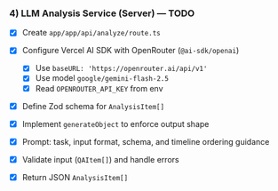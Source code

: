 ### 4) LLM Analysis Service (Server) — TODO

- [x] Create `app/app/api/analyze/route.ts`
- [x] Configure Vercel AI SDK with OpenRouter (`@ai-sdk/openai`)
  - [x] Use `baseURL: 'https://openrouter.ai/api/v1'`
  - [x] Use model `google/gemini-flash-2.5`
  - [x] Read `OPENROUTER_API_KEY` from env
- [x] Define Zod schema for `AnalysisItem[]`
- [x] Implement `generateObject` to enforce output shape
- [x] Prompt: task, input format, schema, and timeline ordering guidance
- [x] Validate input (`QAItem[]`) and handle errors
- [x] Return JSON `AnalysisItem[]`


